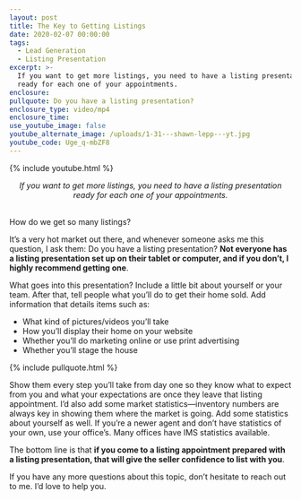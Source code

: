 ```yaml
---
layout: post
title: The Key to Getting Listings
date: 2020-02-07 00:00:00
tags:
  - Lead Generation
  - Listing Presentation
excerpt: >-
  If you want to get more listings, you need to have a listing presentation
  ready for each one of your appointments.
enclosure:
pullquote: Do you have a listing presentation?
enclosure_type: video/mp4
enclosure_time:
use_youtube_image: false
youtube_alternate_image: /uploads/1-31---shawn-lepp---yt.jpg
youtube_code: Uge_q-mbZF8
---
```


{% include youtube.html %}

<center><em>If you want to get more listings, you need to have a listing presentation ready for each one of your appointments.</em></center>

<br>How do we get so many listings?

It’s a very hot market out there, and whenever someone asks me this question, I ask them: Do you have a listing presentation? **Not everyone has a listing presentation set up on their tablet or computer, and if you don’t, I highly recommend getting one**.

What goes into this presentation? Include a little bit about yourself or your team. After that, tell people what you’ll do to get their home sold. Add information that details items such as:

* What kind of pictures/videos you’ll take
* How you’ll display their home on your website
* Whether you’ll do marketing online or use print advertising
* Whether you’ll stage the house

{% include pullquote.html %}

Show them every step you’ll take from day one so they know what to expect from you and what your expectations are once they leave that listing appointment. I’d also add some market statistics—inventory numbers are always key in showing them where the market is going. Add some statistics about yourself as well. If you’re a newer agent and don’t have statistics of your own, use your office’s. Many offices have IMS statistics available.

The bottom line is that&nbsp;**if you come to a listing appointment prepared with a listing presentation, that will give the seller confidence to list with you**.

If you have any more questions about this topic, don’t hesitate to reach out to me. I’d love to help you.